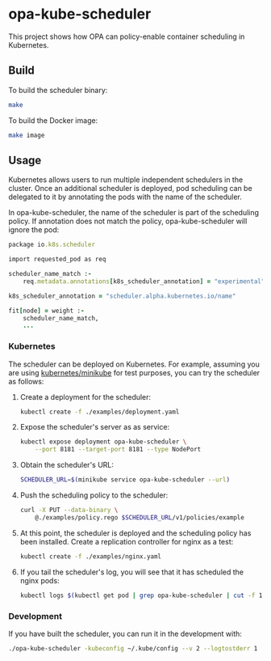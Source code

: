 # opa-kube-scheduler

This project shows how OPA can policy-enable container scheduling in Kubernetes.

## Build

To build the scheduler binary:

```bash
make
```

To build the Docker image:

```bash
make image
```

## Usage

Kubernetes allows users to run multiple independent schedulers in the cluster. Once an additional scheduler is deployed, pod scheduling can be delegated to it by annotating the pods with the name of the scheduler.

In opa-kube-scheduler, the name of the scheduler is part of the scheduling policy. If annotation does not match the policy, opa-kube-scheduler will ignore the pod:

```ruby
package io.k8s.scheduler

import requested_pod as req

scheduler_name_match :-
	req.metadata.annotations[k8s_scheduler_annotation] = "experimental"

k8s_scheduler_annotation = "scheduler.alpha.kubernetes.io/name"

fit[node] = weight :-
	scheduler_name_match,
	...
```

### Kubernetes

The scheduler can be deployed on Kubernetes. For example, assuming you are using [kubernetes/minikube](https://github.com/kubernetes/minikube) for test purposes, you can try the scheduler as follows:

1. Create a deployment for the scheduler:

	```bash
	kubectl create -f ./examples/deployment.yaml
	```

1. Expose the scheduler's server as as service:

	```bash
	kubectl expose deployment opa-kube-scheduler \
		--port 8181 --target-port 8181 --type NodePort
	```

1.  Obtain the scheduler's URL:

	```bash
	SCHEDULER_URL=$(minikube service opa-kube-scheduler --url)
	```

1. Push the scheduling policy to the scheduler:

	```bash
	curl -X PUT --data-binary \
		@./examples/policy.rego $SCHEDULER_URL/v1/policies/example
	```

1. At this point, the scheduler is deployed and the scheduling policy has been installed. Create a replication controller for nginx as a test:

	```bash
	kubectl create -f ./examples/nginx.yaml
	```

1. If you tail the scheduler's log, you will see that it has scheduled the nginx pods:

	```bash
	kubectl logs $(kubectl get pod | grep opa-kube-scheduler | cut -f 1 -d ' ')
	```

### Development

If you have built the scheduler, you can run it in the development with:

```bash
./opa-kube-scheduler -kubeconfig ~/.kube/config --v 2 --logtostderr 1
```

